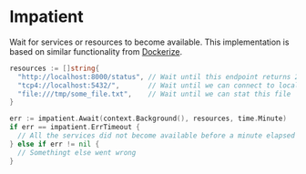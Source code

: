 # Impatient

Wait for services or resources to become available. This implementation is based on similar functionality from [Dockerize](https://github.com/jwilder/dockerize).

```go
resources := []string{
  "http://localhost:8000/status", // Wait until this endpoint returns 200/OK
  "tcp4://localhost:5432/",       // Wait until we can connect to localhost on port 5432
  "file:///tmp/some_file.txt",    // Wait until we can stat this file
}

err := impatient.Await(context.Background(), resources, time.Minute)
if err == impatient.ErrTimeout {
  // All the services did not become available before a minute elapsed
} else if err != nil {
  // Somethingt else went wrong
}
```
